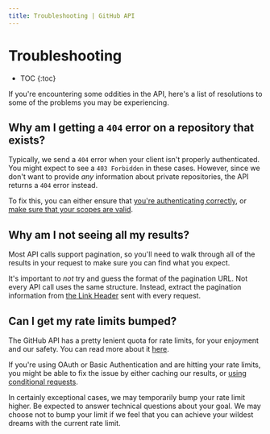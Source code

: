 ```yaml
---
title: Troubleshooting | GitHub API
---
```


# Troubleshooting

* TOC
{:toc}

If you're encountering some oddities in the API, here's a list of resolutions to
some of the problems you may be experiencing.

## Why am I getting a `404` error on a repository that exists?

Typically, we send a `404` error when your client isn't properly authenticated.
You might expect to see a `403 Forbidden` in these cases. However, since we don't
want to provide _any_ information about private repositories, the API returns a
`404` error instead.

To fix this, you can either ensure that [you're authenticating correctly](/guides/getting-started/),
or [make sure that your scopes are valid](/v3/oauth/#scopes).

## Why am I not seeing all my results?

Most API calls support pagination, so you'll need to walk through all of the results
in your request to make sure you can find what you expect.

It's important to *not* try and guess the format of the pagination URL. Not every
API call uses the same structure. Instead, extract the pagination information from
[the Link Header](/v3/#pagination) sent with every request.
  
## Can I get my rate limits bumped?

The GitHub API has a pretty lenient quota for rate limits, for your enjoyment and
our safety. You can read more about it [here](/v3/#rate-limiting).

If you're using OAuth or Basic Authentication and are hitting your rate limits,
you might be able to fix the issue by either caching our results, or [using conditional requests](/v3/#conditional-requests).

In certainly exceptional cases, we may temporarily bump your rate limit higher. Be
expected to answer technical questions about your goal. We may choose not to bump
your limit if we feel that you can achieve your wildest dreams with the current
rate limit.
